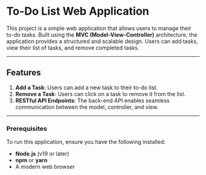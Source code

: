# To-Do List Web Application

This project is a simple web application that allows users to manage their to-do tasks. Built using the **MVC (Model-View-Controller)** architecture, the application provides a structured and scalable design. Users can add tasks, view their list of tasks, and remove completed tasks.

---

## Features

1. **Add a Task**: Users can add a new task to their to-do list.
2. **Remove a Task**: Users can click on a task to remove it from the list.
3. **RESTful API Endpoints**: The back-end API enables seamless communication between the model, controller, and view.

---

### Prerequisites

To run this application, ensure you have the following installed:
- **Node.js** (v19 or later)
- **npm** or **yarn**
- A modern web browser
